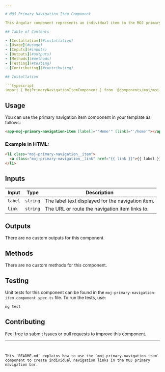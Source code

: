 ```yaml
---

# MOJ Primary Navigation Item Component

This Angular component represents an individual item in the MOJ primary navigation, typically used to create navigation links inside a primary navigation bar.

## Table of Contents

- [Installation](#installation)
- [Usage](#usage)
- [Inputs](#inputs)
- [Outputs](#outputs)
- [Methods](#methods)
- [Testing](#testing)
- [Contributing](#contributing)

## Installation

```typescript
import { MojPrimaryNavigationItemComponent } from '@components/moj/moj-primary-navigation-item/moj-primary-navigation-item.component';
```

## Usage

You can use the primary navigation item component in your template as follows:

```html
<app-moj-primary-navigation-item [label]="'Home'" [link]="'/home'"></app-moj-primary-navigation-item>
```

### Example in HTML:

```html
<li class="moj-primary-navigation__item">
  <a class="moj-primary-navigation__link" href="{{ link }}">{{ label }}</a>
</li>
```

## Inputs

| Input   | Type     | Description                                       |
| ------- | -------- | ------------------------------------------------- |
| `label` | `string` | The label text displayed for the navigation item. |
| `link`  | `string` | The URL or route the navigation item links to.    |

## Outputs

There are no custom outputs for this component.

## Methods

There are no custom methods for this component.

## Testing

Unit tests for this component can be found in the `moj-primary-navigation-item.component.spec.ts` file. To run the tests, use:

```bash
ng test
```

## Contributing

Feel free to submit issues or pull requests to improve this component.

---
```


This `README.md` explains how to use the `moj-primary-navigation-item` component to create individual navigation links in the MOJ primary navigation bar.
